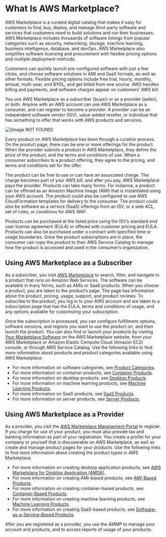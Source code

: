 # What Is AWS Marketplace?<a name="what-is-marketplace"></a>

AWS Marketplace is a curated digital catalog that makes it easy for customers to find, buy, deploy, and manage third\-party software and services that customers need to build solutions and run their businesses\. AWS Marketplace includes thousands of software listings from popular categories such as security, networking, storage, machine learning, business intelligence, database, and devOps\. AWS Marketplace also simplifies software licensing and procurement with flexible pricing options and multiple deployment methods\. 

Customers can quickly launch pre\-configured software with just a few clicks, and choose software solutions in AMI and SaaS formats, as well as other formats\. Flexible pricing options include free trial, hourly, monthly, annual, multi\-year, and BYOL, and get billed from one source\. AWS handles billing and payments, and software charges appear on customers’ AWS bill\.

 You use AWS Marketplace as a subscriber \(buyer\) or as a provider \(seller\), or both\. Anyone with an AWS account can use AWS Marketplace as a consumer, and can register to become a provider\. A provider can be an independent software vendor \(ISV\), value\-added reseller, or individual that has something to offer that works with AWS products and services\. 

![\[Image NOT FOUND\]](http://docs.aws.amazon.com/marketplace/latest/userguide/images/aws-marketplace-concepts.png)

 Every product on AWS Marketplace has been through a curation process\. On the product page, there can be one or more offerings for the product\. When the provider submits a product in AWS Marketplace, they define the price of the product, and the terms and conditions of use\. When a consumer subscribes to a product offering, they agree to the pricing, and terms and conditions set for the offer\. 

 The product can be free to use or can have an associated charge\. The charge becomes part of your AWS bill, and after you pay, AWS Marketplace pays the provider\. Products can take many forms\. For instance, a product can be offered as an Amazon Machine Image \(AMI\) that is instantiated using your AWS account\. The product could also be configured to use AWS CloudFormation templates for delivery to the consumer\. The product could also be software as a service \(SaaS\) offerings from an ISV, or a web ACL, set of rules, or conditions for AWS WAF\. 

 Products can be purchased at the listed price using the ISV’s standard end user license agreement \(EULA\) or offered with customer pricing and EULA\. Products can also be purchased under a contract with specified time or usage boundaries\. Once the product subscriptions are in place, the consumer can copy the product to their AWS Service Catalog to manage how the product is accessed and used in the consumer’s organization\. 

## Using AWS Marketplace as a Subscriber<a name="using-aws-marketplace-as-a-subscriber"></a>

 As a subscriber, you visit [AWS Marketplace](https://aws.amazon.com/marketplace) to search, filter, and navigate to a product that runs on Amazon Web Services\. The software can be available in many forms, such as AMIs or SaaS products\. When you choose a product, you are taken to the product’s page\. The page has information about the product, pricing, usage, support, and product reviews\. To subscribe to the product, you log in to your AWS account and are taken to a subscription page that has the EULA, terms and conditions of usage, and any options available for customizing your subscription\. 

 Once the subscription is processed, you can configure fulfillment options, software versions, and regions you want to use the product on, and then launch the product\. You can also find or launch your products by visiting [Your Marketplace Software](https://aws.amazon.com/marketplace/library?ref_=header_user_your_software) on the AWS Marketplace website, from your AWS Marketplace or Amazon Elastic Compute Cloud \(Amazon EC2\) console, or through AWS Service Catalog\. Use the following links to find more information about products and product categories available using AWS Marketplace\. 
+  For more information on software categories, see [Product Categories](https://docs.aws.amazon.com/marketplace/latest/buyerguide/buyer-product-categories.html)\. 
+  For more information on container products, see [Container Products](https://docs.aws.amazon.com/marketplace/latest/buyerguide/buyer-what-is-aws-marketplace-for-containers.html)\. 
+  For more information on desktop products, see [Desktop Products](https://docs.aws.amazon.com/marketplace/latest/buyerguide/buyer-desktop-products.html)\. 
+  For more information on machine learning products, see [Machine Learning Products](https://docs.aws.amazon.com/marketplace/latest/buyerguide/aws-machine-learning-marketplace.html)\. 
+  For more information on SaaS products, see [SaaS Products](url-mkt-buyer;buyer-saas-products.html)\. 
+  For more information on server products, see [Server Products](url-mkt-buyer;buyer-server-products.html)\. 

## Using AWS Marketplace as a Provider<a name="using-aws-marketplace-as-a-provider"></a>

 As a provider, you visit the [AWS Marketplace Management Portal](https://aws.amazon.com/marketplace/management) to register\. If you charge for use of your product, you must also provide tax and banking information as part of your registration\. You create a profile for your company or yourself that is discoverable on AWS Marketplace, as well as create and manage product pages for your products\. Use the following links to find more information about creating the product types in AWS Marketplace\.
+ For more information on creating desktop application products, see [AWS Marketplace for Desktop Application \(AMDA\)](https://docs.aws.amazon.com/marketplace/latest/userguide/amda.html)\.
+ For more information on creating AMI\-based products, see [AMI\-Based Products](https://docs.aws.amazon.com/marketplace/latest/userguide/ami-products.html)\.
+ For more information on creating container\-based products, see [Container\-Based Products](https://docs.aws.amazon.com/marketplace/latest/userguide/container-based-products.html)\.
+ For more information on creating machine learning products, see [Machine Learning Products](https://docs.aws.amazon.com/marketplace/latest/userguide/machine-learning-products.html)\.
+ For more information on creating SaaS\-based products, see [Software\-as\-a\-Service–Based Products](https://docs.aws.amazon.com/marketplace/latest/userguide/software-as-a-service-based-products-saas)\.

 After you are registered as a provider, you use the AMMP to manage your account and products, and to access reports of usage of your products\. 